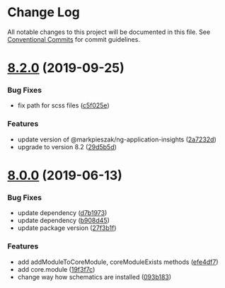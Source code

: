 # Change Log

All notable changes to this project will be documented in this file.
See [Conventional Commits](https://conventionalcommits.org) for commit guidelines.

# [8.2.0](https://github.com/ObjectivityLtd/angular-schematics/compare/8.0.0...8.2.0) (2019-09-25)


### Bug Fixes

* fix path for scss files ([c5f025e](https://github.com/ObjectivityLtd/angular-schematics/commit/c5f025e))


### Features

* update version of @markpieszak/ng-application-insights ([2a7232d](https://github.com/ObjectivityLtd/angular-schematics/commit/2a7232d))
* upgrade to version 8.2 ([29d5b5d](https://github.com/ObjectivityLtd/angular-schematics/commit/29d5b5d))





# [8.0.0](https://github.com/ObjectivityLtd/angular-schematics/compare/0.1.0-alpha.1...8.0.0) (2019-06-13)


### Bug Fixes

* update dependency ([d7b1973](https://github.com/ObjectivityLtd/angular-schematics/commit/d7b1973))
* update dependency ([b908d45](https://github.com/ObjectivityLtd/angular-schematics/commit/b908d45))
* update package version ([27f3b1f](https://github.com/ObjectivityLtd/angular-schematics/commit/27f3b1f))


### Features

* add addModuleToCoreModule, coreModuleExists methods ([efe4df7](https://github.com/ObjectivityLtd/angular-schematics/commit/efe4df7))
* add core.module ([19f3f7c](https://github.com/ObjectivityLtd/angular-schematics/commit/19f3f7c))
* change way how schematics are installed ([093b183](https://github.com/ObjectivityLtd/angular-schematics/commit/093b183))

